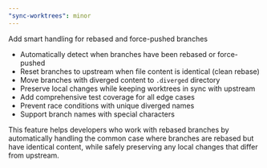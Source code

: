 ```yaml
---
"sync-worktrees": minor
---
```


Add smart handling for rebased and force-pushed branches

- Automatically detect when branches have been rebased or force-pushed
- Reset branches to upstream when file content is identical (clean rebase)
- Move branches with diverged content to `.diverged` directory
- Preserve local changes while keeping worktrees in sync with upstream
- Add comprehensive test coverage for all edge cases
- Prevent race conditions with unique diverged names
- Support branch names with special characters

This feature helps developers who work with rebased branches by automatically handling the common case where branches are rebased but have identical content, while safely preserving any local changes that differ from upstream.